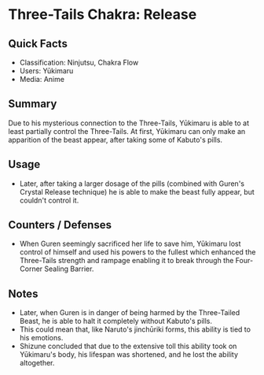 # Three-Tails Chakra: Release

## Quick Facts
- Classification: Ninjutsu, Chakra Flow
- Users: Yūkimaru
- Media: Anime

## Summary
Due to his mysterious connection to the Three-Tails, Yūkimaru is able to at least partially control the Three-Tails. At first, Yūkimaru can only make an apparition of the beast appear, after taking some of Kabuto's pills.

## Usage
- Later, after taking a larger dosage of the pills (combined with Guren's Crystal Release technique) he is able to make the beast fully appear, but couldn't control it.

## Counters / Defenses
- When Guren seemingly sacrificed her life to save him, Yūkimaru lost control of himself and used his powers to the fullest which enhanced the Three-Tails strength and rampage enabling it to break through the Four-Corner Sealing Barrier.

## Notes
- Later, when Guren is in danger of being harmed by the Three-Tailed Beast, he is able to halt it completely without Kabuto's pills.
- This could mean that, like Naruto's jinchūriki forms, this ability is tied to his emotions.
- Shizune concluded that due to the extensive toll this ability took on Yūkimaru's body, his lifespan was shortened, and he lost the ability altogether.
